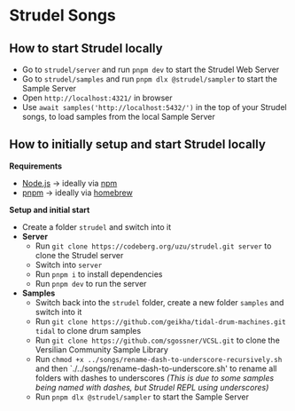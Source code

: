 # Strudel Songs
## How to start Strudel locally
- Go to `strudel/server` and run  `pnpm dev` to start the Strudel Web Server
- Go to `strudel/samples` and run `pnpm dlx @strudel/sampler` to start the Sample Server
- Open `http://localhost:4321/` in browser
- Use `await samples('http://localhost:5432/')` in the top of your Strudel songs, to load samples from the local Sample Server

## How to initially setup and start Strudel locally
**Requirements**
- [Node.js](https://nodejs.org/en/) -> ideally via [npm](https://www.npmjs.com/)
- [pnpm](https://pnpm.io/installation) -> ideally via [homebrew](https://docs.brew.sh/Installation)

**Setup and initial start**
- Create a folder `strudel` and switch into it
- **Server**
  - Run `git clone https://codeberg.org/uzu/strudel.git server` to clone the Strudel server
  - Switch into `server`
  - Run `pnpm i` to install dependencies
  - Run `pnpm dev` to run the server
- **Samples**
  - Switch back into the `strudel` folder, create a new folder `samples` and switch into it
  - Run `git clone https://github.com/geikha/tidal-drum-machines.git tidal` to clone drum samples
  - Run `git clone https://github.com/sgossner/VCSL.git` to clone the Versilian Community Sample Library
  - Run `chmod +x ../songs/rename-dash-to-underscore-recursively.sh` and then `./../songs/rename-dash-to-underscore.sh' to rename all folders with dashes to underscores *(This is due to some samples being named with dashes, but Strudel REPL using underscores)*
  - Run `pnpm dlx @strudel/sampler` to start the Sample Server